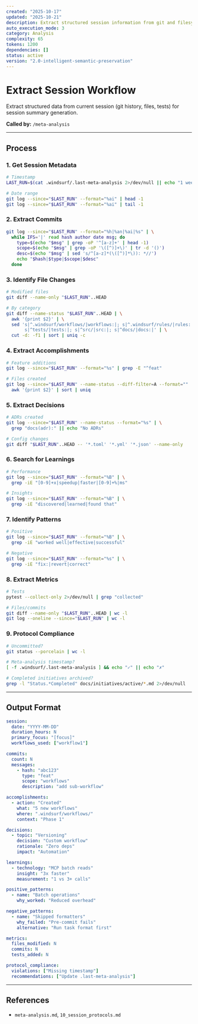 ```yaml
---
created: "2025-10-17"
updated: "2025-10-21"
description: Extract structured session information from git and filesystem
auto_execution_mode: 3
category: Analysis
complexity: 65
tokens: 1200
dependencies: []
status: active
version: "2.0-intelligent-semantic-preservation"
---
```


# Extract Session Workflow

Extract structured data from current session (git history, files, tests) for session summary generation.

**Called by:** `/meta-analysis`

---

## Process

### 1. Get Session Metadata

```bash
# Timestamp
LAST_RUN=$(cat .windsurf/.last-meta-analysis 2>/dev/null || echo "1 week ago")

# Date range
git log --since="$LAST_RUN" --format="%ai" | head -1
git log --since="$LAST_RUN" --format="%ai" | tail -1
```

### 2. Extract Commits

```bash
git log --since="$LAST_RUN" --format="%h|%an|%ai|%s" | \
  while IFS='|' read hash author date msg; do
    type=$(echo "$msg" | grep -oP '^[a-z]+' | head -1)
    scope=$(echo "$msg" | grep -oP '\([^)]+\)' | tr -d '()')
    desc=$(echo "$msg" | sed 's/^[a-z]*(\([^)]*\)): *//')
    echo "$hash|$type|$scope|$desc"
  done
```

### 3. Identify File Changes

```bash
# Modified files
git diff --name-only "$LAST_RUN"..HEAD

# By category
git diff --name-status "$LAST_RUN"..HEAD | \
  awk '{print $2}' | \
  sed 's|^.windsurf/workflows/|workflows:|; s|^.windsurf/rules/|rules:|; \
       s|^tests/|tests:|; s|^src/|src:|; s|^docs/|docs:|' | \
  cut -d: -f1 | sort | uniq -c
```

### 4. Extract Accomplishments

```bash
# Feature additions
git log --since="$LAST_RUN" --format="%s" | grep -E "^feat"

# Files created
git log --since="$LAST_RUN" --name-status --diff-filter=A --format="" | \
  awk '{print $2}' | sort | uniq
```

### 5. Extract Decisions

```bash
# ADRs created
git log --since="$LAST_RUN" --name-status --format="%s" | \
  grep "docs(adr):" || echo "No ADRs"

# Config changes
git diff "$LAST_RUN"..HEAD -- '*.toml' '*.yml' '*.json' --name-only
```

### 6. Search for Learnings

```bash
# Performance
git log --since="$LAST_RUN" --format="%B" | \
  grep -iE "[0-9]+x|speedup|faster|[0-9]+%|ms"

# Insights
git log --since="$LAST_RUN" --format="%B" | \
  grep -iE "discovered|learned|found that"
```

### 7. Identify Patterns

```bash
# Positive
git log --since="$LAST_RUN" --format="%B" | \
  grep -iE "worked well|effective|successful"

# Negative
git log --since="$LAST_RUN" --format="%s" | \
  grep -iE "fix:|revert|correct"
```

### 8. Extract Metrics

```bash
# Tests
pytest --collect-only 2>/dev/null | grep "collected"

# Files/commits
git diff --name-only "$LAST_RUN"..HEAD | wc -l
git log --oneline --since="$LAST_RUN" | wc -l
```

### 9. Protocol Compliance

```bash
# Uncommitted?
git status --porcelain | wc -l

# Meta-analysis timestamp?
[ -f .windsurf/.last-meta-analysis ] && echo "✓" || echo "✗"

# Completed initiatives archived?
grep -l "Status.*Completed" docs/initiatives/active/*.md 2>/dev/null
```

---

## Output Format

```yaml
session:
  date: "YYYY-MM-DD"
  duration_hours: N
  primary_focus: "[focus]"
  workflows_used: ["workflow1"]

commits:
  count: N
  messages:
    - hash: "abc123"
      type: "feat"
      scope: "workflows"
      description: "add sub-workflow"

accomplishments:
  - action: "Created"
    what: "5 new workflows"
    where: ".windsurf/workflows/"
    context: "Phase 1"

decisions:
  - topic: "Versioning"
    decision: "Custom workflow"
    rationale: "Zero deps"
    impact: "Automation"

learnings:
  - technology: "MCP batch reads"
    insight: "3x faster"
    measurement: "1 vs 3+ calls"

positive_patterns:
  - name: "Batch operations"
    why_worked: "Reduced overhead"

negative_patterns:
  - name: "Skipped formatters"
    why_failed: "Pre-commit fails"
    alternative: "Run task format first"

metrics:
  files_modified: N
  commits: N
  tests_added: N

protocol_compliance:
  violations: ["Missing timestamp"]
  recommendations: ["Update .last-meta-analysis"]
```

---

## References

- `meta-analysis.md`, `10_session_protocols.md`
